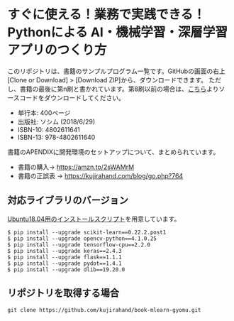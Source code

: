 # すぐに使える！業務で実践できる！Pythonによる AI・機械学習・深層学習アプリのつくり方

このリポジトリは、書籍のサンプルプログラム一覧です。GitHubの画面の右上[Clone or Download] > [Download ZIP]から、ダウンロードできます。
ただし、書籍の最後に第n刷と書かれています。第8刷以前の場合は、[こちら](https://github.com/kujirahand/book-mlearn-gyomu/releases/tag/1.0.0)よりソースコードをダウンロードしてください。

- 単行本: 400ページ
- 出版社: ソシム (2018/6/29)
- ISBN-10: 4802611641
- ISBN-13: 978-4802611640

書籍のAPENDIXに開発環境のセットアップについて、まとめられています。

- 書籍の購入→ https://amzn.to/2sWAMrM
- 書籍の正誤表 → https://kujirahand.com/blog/go.php?764

## 対応ライブラリのバージョン

[Ubuntu18.04用のインストールスクリプト](https://github.com/kujirahand/book-mlearn-gyomu/blob/master/src/vagrant/ubuntu-install.sh)を用意しています。

```
$ pip install --upgrade scikit-learn==0.22.2.post1
$ pip install --upgrade opencv-python==4.1.0.25
$ pip install --upgrade tensorflow-cpu==2.2.0
$ pip install --upgrade keras==2.4.3
$ pip install --upgrade flask==1.1.1
$ pip install --upgrade pydot==1.4.1
$ pip install --upgrade dlib==19.20.0
```

## リポジトリを取得する場合

```
git clone https://github.com/kujirahand/book-mlearn-gyomu.git
```

